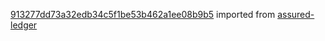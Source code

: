 [913277dd73a32edb34c5f1be53b462a1ee08b9b5](https://github.com/insolar/assured-ledger/commit/913277dd73a32edb34c5f1be53b462a1ee08b9b5) imported from [assured-ledger](https://github.com/insolar/assured-ledger)
